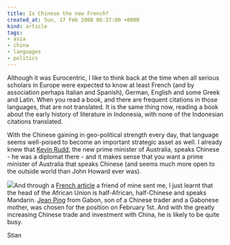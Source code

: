 ```yaml
---
title: Is Chinese the new French?
created_at: Sun, 17 Feb 2008 06:37:00 +0000
kind: article
tags:
- asia
- china
- languages
- politics
---
```


Although it was Eurocentric, I like to think back at the time when all
serious scholars in Europe were expected to know at least French (and by
association perhaps Italian and Spanish), German, English and some Greek
and Latin. When you read a book, and there are frequent citations in
those languages, that are not translated. It is the same thing now,
reading a book about the early history of literature in Indonesia, with
none of the Indonesian citations translated.

With the Chinese gaining in geo-political strength every day, that
language seems well-poised to become an important strategic asset as
well. I already knew that [Kevin
Rudd](http://en.wikipedia.org/wiki/Kevin_Rudd), the new prime minister
of Australia, speaks Chinese - he was a diplomat there - and it makes
sense that you want a prime minister of Australia that speaks Chinese
(and seems much more open to the outside world than John Howard ever
was).

![](http://www.cooperation-internationale.com/IMG/arton553.jpg)And
through a [French
article](http://www.rue89.com/chinatown/jean-ping-un-dirigeant-africain-aux-accents-chinois)
a friend of mine sent me, I just learnt that the head of the African
Union is half-African, half-Chinese and speaks Mandarin. [Jean
Ping](http://en.wikipedia.org/wiki/Jean_Ping) from Gabon, son of a
Chinese trader and a Gabonese mother, was chosen for the position on
February 1st. And with the greatly increasing Chinese trade and
investment with China, he is likely to be quite busy.

Stian
